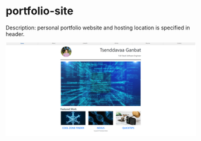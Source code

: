 # portfolio-site

Description: personal portfolio website and hosting location is specified in header.

![alt text](image.PNG)
